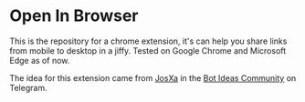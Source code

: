 # Open In Browser

This is the repository for a chrome extension, it's can help you share links from mobile to desktop in a jiffy. Tested on Google Chrome and Microsoft Edge as of now.

The idea for this extension came from [JosXa](https://t.me/josxa) in the [Bot Ideas Community](https://t.me/BotIdeas/102) on Telegram.